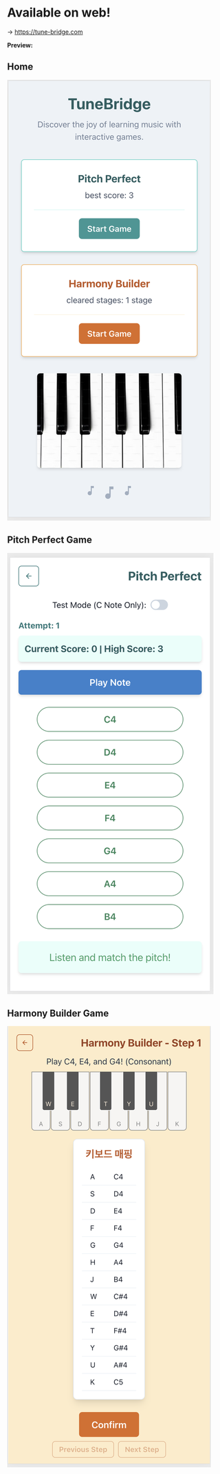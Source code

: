 # Available on web! 
→ https://tune-bridge.com

**Preview:**

## Home

![alt text](image.png)

## Pitch Perfect Game

![alt text](image-1.png)

## Harmony Builder Game

![alt text](image-2.png)
